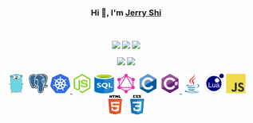 <div align="center">
    <h3>Hi 👋, I'm <a href="https://github.com/szy0syz">Jerry Shi</a></h3>
    <br>
    <p align="center">
        <img src="https://img.shields.io/github/stars/szy0syz">    
        <img src="https://img.shields.io/github/followers/szy0syz"/>
        <img src="https://badges.pufler.dev/visits/szy0syz/szy0syz"/>
    </p>
    <p>
        <img src="https://github-readme-stats.vercel.app/api?username=szy0syz&count_private=true&theme=dark&show_icons=true" height="165" />
        <img src="https://github-readme-stats.vercel.app/api/top-langs/?username=szy0syz&theme=dark&show_icons=true" height="165" />
    </p>
    <p align="center">
        <a href="https://golang.org" target="_blank"><img src="img/go.svg" alt="go" width="40" height="40"/></a>
        <a href="https://www.postgresql.org/" target="_blank"><img src="img/postgresql.svg" alt="postgresql" width="40" height="40"/></a>
        <a href="https://kubernetes.io" target="_blank"><img src="img/kubernetes.svg" alt="kubernetes" width="40" height="40"/> </a>
        <a href="https://nodejs.org" target="_blank"><img src="img/nodejs.svg" alt="nodejs" width="40" height="40"/></a>
        <a href="https://www.w3schools.com/sql/sql_intro.asp" target="_blank"><img src="img/sql.svg" alt="sql" width="40" height="40"/></a>
        <a href="https://graphql.org/" target="_blank"><img src="img/graphql.svg" alt="graphql" width="40" height="40"/></a>
        <a href="https://www.cprogramming.com/" target="_blank"><img src="img/c.svg" alt="c" width="40" height="40"/></a>
        <a href="https://docs.microsoft.com/en-us/dotnet/csharp/" target="_blank"><img src="img/csharp.svg" alt="csharp" width="40" height="40"/> </a>    
        <a href="https://www.java.com" target="_blank"><img src="img/java.svg" alt="java" width="40" height="40"/></a>
        <a href="https://www.lua.org/" target="_blank"><img src="img/lua.svg" alt="lua" width="40" height="40"/></a>    
        <a href="https://developer.mozilla.org/en-US/docs/Web/JavaScript" target="_blank"><img src="img/javascript.svg" alt="javascript" width="40" height="40"/></a>
        <a href="https://www.w3.org/html/" target="_blank"><img src="img/html5.svg" alt="html5" width="40" height="40"/></a>
        <a href="https://www.w3schools.com/css/" target="_blank"><img src="img/css3.svg" alt="css3" width="40" height="40"/></a>    
    </p>
</div>